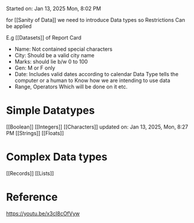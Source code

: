 
Started on:  Jan 13, 2025 Mon, 8:02 PM

for [[Sanity of Data]] we need to introduce Data types so Restrictions Can be applied 

E.g [[Datasets]] of Report Card
- Name: Not contained special characters
- City: Should be a valid city name
- Marks: should lie b/w 0 to 100
- Gen: M or F only
- Date: Includes valid dates according to calendar
Data Type tells the computer or a human to Know how we are intending to use data
- Range, Operators Which will be done on it etc.

# Simple Datatypes
[[Boolean]]
[[Integers]]
[[Characters]]
updated on: Jan 13, 2025, Mon, 8:27 PM
[[Strings]] 
[[Floats]]


# Complex Data types
[[Records]] 
[[Lists]]
# Reference

https://youtu.be/x3cI8cOfVyw